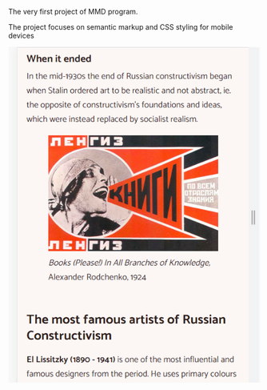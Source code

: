 The very first project of MMD program.

The project focuses on semantic markup and CSS styling for mobile devices

![Screenshot](rus_const.jpg)
